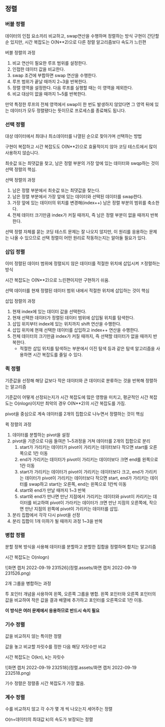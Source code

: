 ## 정렬

### 버블 정렬

데이터의 인접 요소끼리 비교하고, swap연산을 수행하며 정렬하는 방식
구현이 간단할 순 있지만, 시간 복잡도는 O(N**2)으로 다른 정렬 알고리즘보다 속도가 느린편



버블 정렬의 과정

1. 비교 연산이 필요한 루프 범위를 설정한다.
2. 인접한 데이터 값을 비교한다.
3. swap 조건에 부합하면 swap 연산을 수행한다.
4. 루프 범위가 끝날 때까지 2~3을 반복한다.
5. 정렬 영역을 설정한다. 다음 루프를 실행할 때는 이 영역을 제외한다.
6. 비교 대상이 없을 때까지 1~5를 반복한다.

만약 특정한 루프의 전체 영역에서 swap이 한 번도 발생하지 않았다면 그 영역 뒤에 있는 데이터가 모두 정렬됐다는 뜻이므로 프로세스를 종료해도 됩니다.





### 선택 정렬

대상 데이터에서 최대나 최소데이터를 나열된 순으로 찾아가며 선택하는 방법

구현이 복잡하고 시간 복잡도도 O(N**2)으로 효율적이지 않아 코딩 테스트에서 많이 사용하지 않습니다.

최솟값 또는 최댓값을 찾고, 남은 정렬 부분의 가장 앞에 있는 데이터와 swqp하는 것이 선택 정렬의 핵심.



선택 정렬의 과정

1. 남은 정렬 부분에서 최솟값 또는 최댓값을 찾는다.
2. 남은 정렬 부분에서 가장 앞에 있는 데이터와 선택된 데이터를 swap한다.
3. 가장 앞에 있는 데이터의 위치를 변경해(index++) 남은 정렬 부분의 범위를 축소한다.
4. 전체 데이터 크기만큼 index가 커질 때까지, 즉 남은 정렬 부분이 없을 때까지 반복한다.

선택 정렬 자체를 묻는 코딩 테스트 문제는 잘 나오지 않지만, 이 원리를 응용하는 문제는 나올 수 있으므로 선택 정렬이 어떤 원리로 작동하는지는 알아둘 필요가 있다.





### 삽입 정렬

이미 정렬된 데이터 범위에 정렬되지 않은 데이터를 적절한 위치에 삽입시켜 ㅈ정렬하는 방식

시간 복잡도는 O(N**2)으로 느린편이지만 구현하기 쉬움.

선택 데이터를 현재 정렬된 데이터 범위 내에서 적절한 위치에 삽입하는 것이 핵심



삽입 정렬의 과정

1. 현재 index에 있는 데이터 값을 선택한다.
2. 현재 선택한 데이터가 정렬된 데이터 범위에 삽입될 위치를 탐색한다.
3. 삽입 위치부터 index에 있는 위치까지 shift 연산을 수행한다.
4. 삽입 위치에 현재 선택한 데이터를 삽입하고 index++ 연산을 수행한다.
5. 전체 데이터의 크기만큼 index가 커질 때까지, 즉 선택할 데이터가 없을 때까지 반복한다.
   - 적절한 삽입 위치를 탐색하는 부분에서 이진 탐색 등과 같은 탐색 알고리즘을 사용하면 시간 복잡도를 줄일 수 있다.





### 퀵 정렬

기준값을 선정해 해당 값보다 작은 데이터와 큰 데이터로 분류하는 것을 반복해 정렬하는 알고리즘

기준값이 어떻게 선정되는지가 시간 복잡도에 많은 영향을 미치고, 평균적인 시간 복잡도는 O(nlogn)이지만 최악의 경우 O(N**2)의 시간 복잡도를 가짐.

pivot을 중심으로 계속 데이터를 2개의 집합으로 나누면서 정렬하는 것이 핵심



퀵 정렬의 과정

1. 데이터를 분할하는 pivot을 설정
2. pivot을 기준으로 다음 들여쓴 1~5과정을 거쳐 데이터를 2개의 집합으로 분리
   1. start가 가리키는 데이터가 pivot이 가리키는 데이터보다 작으면 start를 오른쪽으로 1칸 이동
   2. end가 가리키는 데이터가 pivot이 가리키는 데이터보다 크면 end를 왼쪽으로 1칸 이동
   3. start가 가리키는 데이터가 pivot이 가리키는 데이터보다 크고, end가 가리키는 데이터가 pivot이 가리키는 데이터보다 작으면 start, end가 가리키는 데이터를 swap하고 start는 오른쪽, end는 왼쪽으로 1칸씩 이동
   4. start와 end가 만날 때까지 1~3 반복
   5. start와 end가 만나면 만난 지점에서 가리키는 데이터와 pivot이 카리키는 데이터를 비교하여 pivot이 가라키는 데이터가 크면 만난 지점의 오른쪽에, 작으면 만난 지점의 왼쪽에 pivot이 가리키는 데이터를 삽입.
3. 분리 집합에서 각각 다시 pivot을 선정
4. 분리 집합이 1개 이하가 될 때까지 과정 1~3을 반복





### 병합 정렬

분할 정복 방식을 사용해 데이터를 분할하고 분할한 집합을 정렬하며 합치는 알고리즘

시간 복잡도는 O(nlogn)

 ![화면 캡처 2022-09-19 231526](정렬.assets/화면 캡처 2022-09-19 231526.png)

2개 그룹을 병합하는 과정

투 포인터 개념을 사용하여 왼쪽, 오른쪽 그룹을 병합. 왼쪽 포인터와 오른쪽 포인터의 값을 비교하여 작은 값을 결과 배열에 추가하고 포인터를 오른쪽으로 1칸 이동.

**이 방식은 여러 문제에서 응용하므로 반드시 숙지 필요**



### 기수 정렬

값을 비교하지 않는 특이한 정렬

값을 놓고 비교할 자릿수를 정한 다음 해당 자릿수만 비교

시간 복잡도는 O(kn), k는 자릿수

![화면 캡처 2022-09-19 232518](정렬.assets/화면 캡처 2022-09-19 232518.png)

기수 정렬은 정렬중 시간 복잡도가 가장 짧음.





### 계수 정렬

수를 비교하지 않고 각 수가 몇 개 씩 나오는지 세어주는 정렬

Օ(n+데이터의 최대값 k)의 속도가 보장되는 정렬
